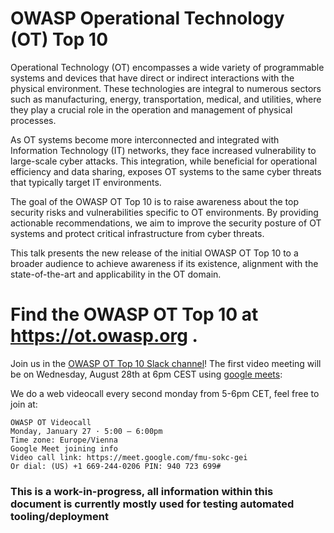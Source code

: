 # OWASP Operational Technology (OT) Top 10

Operational Technology (OT) encompasses a wide variety of programmable systems and devices that have direct or indirect interactions with the physical environment. These technologies are integral to numerous sectors such as manufacturing, energy, transportation, medical, and utilities, where they play a crucial role in the operation and management of physical processes.

As OT systems become more interconnected and integrated with Information Technology (IT) networks, they face increased vulnerability to large-scale cyber attacks. This integration, while beneficial for operational efficiency and data sharing, exposes OT systems to the same cyber threats that typically target IT environments.

The goal of the OWASP OT Top 10 is to raise awareness about the top security risks and vulnerabilities specific to OT environments. By providing actionable recommendations, we aim to improve the security posture of OT systems and protect critical infrastructure from cyber threats.

This talk presents the new release of the initial OWASP OT Top 10 to a broader audience to achieve awareness if its existence, alignment with the state-of-the-art and applicability in the OT domain.

# Find the OWASP OT Top 10 at https://ot.owasp.org .

Join us in the [OWASP OT Top 10 Slack channel](https://owasp.slack.com/archives/C07HDTYRA6R)! The first video meeting will be on Wednesday, August 28th at 6pm CEST using [google meets](https://meet.google.com/vjc-egev-dya):

We do a web videocall every second monday from 5-6pm CET, feel free to join at:

```
OWASP OT Videocall
Monday, January 27 · 5:00 – 6:00pm
Time zone: Europe/Vienna
Google Meet joining info
Video call link: https://meet.google.com/fmu-sokc-gei
Or dial: ‪(US) +1 669-244-0206‬ PIN: ‪940 723 699‬#
```

### This is a work-in-progress, all information within this document is currently mostly used for testing automated tooling/deployment
